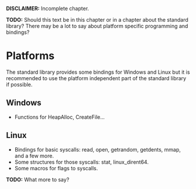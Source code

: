 **DISCLAIMER:** Incomplete chapter.

**TODO:** Should this text be in this chapter or in a chapter about the standard library? There may be a lot to say about platform specific programming and bindings?

# Platforms
The standard library provides some bindings for Windows and Linux but it is recommended to use the platform independent part of the standard library if possible.

## Windows
- Functions for HeapAlloc, CreateFile...

## Linux
- Bindings for basic syscalls: read, open, getrandom, getdents, mmap, and a few more.
- Some structures for those syscalls: stat, linux_dirent64.
- Some macros for flags to syscalls.

**TODO:** What more to say?